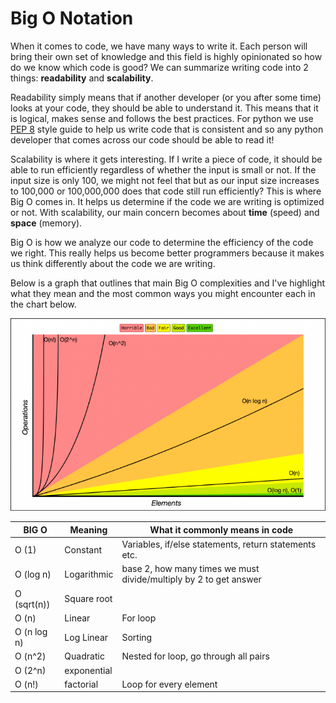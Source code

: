 # Big O Notation

When it comes to code, we have many ways to write it. Each person will bring their own set of knowledge and this field is highly opinionated so how do we know which code is good? We can summarize writing code into 2 things: **readability** and **scalability**. 

Readability simply means that if another developer (or you after some time) looks at your code, they should be able to understand it. This means that it is logical, makes sense and follows the best practices. For python we use [PEP 8](https://peps.python.org/pep-0008/) style guide to help us write code that is consistent and so any python developer that comes across our code should be able to read it!

Scalability is where it gets interesting. If I write a piece of code, it should be able to run efficiently regardless of whether the input is small or not. If the input size is only 100, we might not feel that but as our input size increases to 100,000 or 100,000,000 does that code still run efficiently? This is where Big O comes in. It helps us determine if the code we are writing is optimized or not. With scalability, our main concern becomes about **time** (speed) and **space** (memory). 

Big O is how we analyze our code to determine the efficiency of the code we right. This really helps us become better programmers because it makes us think differently about the code we are writing.

Below is a graph that outlines that main Big O complexities and I've highlight what they mean and the most common ways you might encounter each in the chart below.

![Big O Graph](../resources/BIG%20O%20Graph.png)

| BIG O | Meaning | What it commonly means in code |
|-------|---------|-----------------------|
| O (1) | Constant | Variables, if/else statements, return statements etc. |
| O (log n) | Logarithmic | base 2, how many times we must divide/multiply by 2 to get answer |
|O (sqrt(n)) | Square root |  |
| O (n) | Linear | For loop |
| O (n log n) | Log Linear | Sorting |
| O (n^2) | Quadratic | Nested for loop, go through all pairs |
| O (2^n) | exponential |  |
| O (n!) | factorial | Loop for every element |